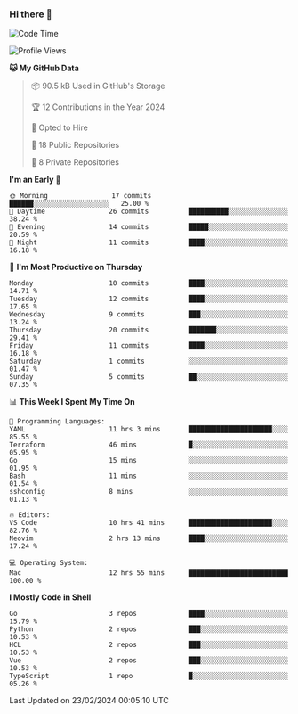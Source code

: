 ### Hi there 👋
<!--![visitors](https://visitor-badge.glitch.me/badge?page_id=d0zingcat)-->
<!--
**d0zingcat/d0zingcat** is a ✨ _special_ ✨ repository because its `README.md` (this file) appears on your GitHub profile.

Here are some ideas to get you started:

- 🔭 I’m currently working on ...
- 🌱 I’m currently learning ...
- 👯 I’m looking to collaborate on ...
- 🤔 I’m looking for help with ...
- 💬 Ask me about ...
- 📫 How to reach me: ...
- 😄 Pronouns: ...
- ⚡ Fun fact: ...
-->
<!--START_SECTION:waka-->
![Code Time](http://img.shields.io/badge/Code%20Time-3%2C360%20hrs%2033%20mins-blue)

![Profile Views](http://img.shields.io/badge/Profile%20Views-0-blue)

**🐱 My GitHub Data** 

> 📦 90.5 kB Used in GitHub's Storage 
 > 
> 🏆 12 Contributions in the Year 2024
 > 
> 💼 Opted to Hire
 > 
> 📜 18 Public Repositories 
 > 
> 🔑 8 Private Repositories 
 > 
**I'm an Early 🐤** 

```text
🌞 Morning                17 commits          ██████░░░░░░░░░░░░░░░░░░░   25.00 % 
🌆 Daytime                26 commits          ██████████░░░░░░░░░░░░░░░   38.24 % 
🌃 Evening                14 commits          █████░░░░░░░░░░░░░░░░░░░░   20.59 % 
🌙 Night                  11 commits          ████░░░░░░░░░░░░░░░░░░░░░   16.18 % 
```
📅 **I'm Most Productive on Thursday** 

```text
Monday                   10 commits          ████░░░░░░░░░░░░░░░░░░░░░   14.71 % 
Tuesday                  12 commits          ████░░░░░░░░░░░░░░░░░░░░░   17.65 % 
Wednesday                9 commits           ███░░░░░░░░░░░░░░░░░░░░░░   13.24 % 
Thursday                 20 commits          ███████░░░░░░░░░░░░░░░░░░   29.41 % 
Friday                   11 commits          ████░░░░░░░░░░░░░░░░░░░░░   16.18 % 
Saturday                 1 commits           ░░░░░░░░░░░░░░░░░░░░░░░░░   01.47 % 
Sunday                   5 commits           ██░░░░░░░░░░░░░░░░░░░░░░░   07.35 % 
```


📊 **This Week I Spent My Time On** 

```text
💬 Programming Languages: 
YAML                     11 hrs 3 mins       █████████████████████░░░░   85.55 % 
Terraform                46 mins             █░░░░░░░░░░░░░░░░░░░░░░░░   05.95 % 
Go                       15 mins             ░░░░░░░░░░░░░░░░░░░░░░░░░   01.95 % 
Bash                     11 mins             ░░░░░░░░░░░░░░░░░░░░░░░░░   01.54 % 
sshconfig                8 mins              ░░░░░░░░░░░░░░░░░░░░░░░░░   01.13 % 

🔥 Editors: 
VS Code                  10 hrs 41 mins      █████████████████████░░░░   82.76 % 
Neovim                   2 hrs 13 mins       ████░░░░░░░░░░░░░░░░░░░░░   17.24 % 

💻 Operating System: 
Mac                      12 hrs 55 mins      █████████████████████████   100.00 % 
```

**I Mostly Code in Shell** 

```text
Go                       3 repos             ████░░░░░░░░░░░░░░░░░░░░░   15.79 % 
Python                   2 repos             ███░░░░░░░░░░░░░░░░░░░░░░   10.53 % 
HCL                      2 repos             ███░░░░░░░░░░░░░░░░░░░░░░   10.53 % 
Vue                      2 repos             ███░░░░░░░░░░░░░░░░░░░░░░   10.53 % 
TypeScript               1 repo              █░░░░░░░░░░░░░░░░░░░░░░░░   05.26 % 
```




 Last Updated on 23/02/2024 00:05:10 UTC
<!--END_SECTION:waka-->

